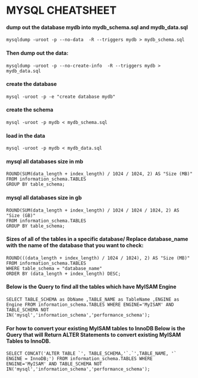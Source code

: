 # MYSQL CHEATSHEET

#### dump out the database mydb into mydb_schema.sql and mydb_data.sql
```
mysqldump -uroot -p --no-data  -R --triggers mydb > mydb_schema.sql
```
#### Then dump out the data:
```
mysqldump -uroot -p --no-create-info  -R --triggers mydb > mydb_data.sql
```
#### create the database
```
mysql -uroot -p -e "create database mydb"
```
#### create the schema
```
mysql -uroot -p mydb < mydb_schema.sql
```
#### load in the data
`
mysql -uroot -p mydb < mydb_data.sql
`
#### mysql all databases size in mb 

``` SELECT table_schema AS "Database", 
ROUND(SUM(data_length + index_length) / 1024 / 1024, 2) AS "Size (MB)" 
FROM information_schema.TABLES 
GROUP BY table_schema; 
```

#### mysql all databases size in gb

```SELECT table_schema AS "Database", 
ROUND(SUM(data_length + index_length) / 1024 / 1024 / 1024, 2) AS "Size (GB)" 
FROM information_schema.TABLES 
GROUP BY table_schema;
```

#### Sizes of all of the tables in a specific database/  Replace database_name with the name of the database that you want to check:

```SELECT table_name AS "Table",
ROUND(((data_length + index_length) / 1024 / 1024), 2) AS "Size (MB)"
FROM information_schema.TABLES
WHERE table_schema = "database_name"
ORDER BY (data_length + index_length) DESC;
```

#### Below is the Query to find all the tables which have MyISAM Engine

```
SELECT TABLE_SCHEMA as DbName ,TABLE_NAME as TableName ,ENGINE as Engine FROM information_schema.TABLES WHERE ENGINE='MyISAM' AND TABLE_SCHEMA NOT IN('mysql','information_schema','performance_schema');
```

#### For how to convert your existing MyISAM tables to InnoDB Below is the Query that will Return ALTER Statements to convert existing MyISAM Tables to InnoDB.

```
SELECT CONCAT('ALTER TABLE `', TABLE_SCHEMA,'`.`',TABLE_NAME, '` ENGINE = InnoDB;') FROM information_schema.TABLES WHERE ENGINE='MyISAM' AND TABLE_SCHEMA NOT IN('mysql','information_schema','performance_schema');
```
